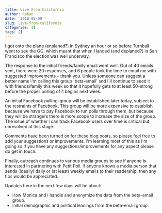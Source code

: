 ```yaml
---
title: Live From California
author: Rohan
date: '2016-05-09'
slug: live-from-california
categories: []
tags: []
---
```

I got onto the plane (enplaned?) in Sydney an hour or so before Turnbull went to see the GG, which meant that when I landed (and deplaned?) in San Francisco the election was well underway.

The response to the initial friends/family email went well. Out of 40 emails sent, there were 20 responses, and 6 people took the time to email me with suggested improvements – thank you. Unless someone can suggest a better name I'm calling this group 'beta-email' and I'll continue to seed it with friends/family this week so that it hopefully gets to at least 50-strong before the proper polling of it begins next week.

An initial Facebook polling-group will be established later today, subject to the restraints of Facebook. This group will be more expensive to establish because we have to pay Facebook to run polls through them, but because they will be strangers there is more scope to increase the size of the group. The issue of whether I can track Facebook users over time is critical but unresolved at this stage.

Comments have been turned on for these blog posts, so please feel free to add your suggestions or improvements. I'm learning most of this as I'm going so if you have any suggestions/improvements for any aspect please do get in touch.

Finally, outreach continues to various media groups to see if anyone is interested in partnering with Petit Poll. If anyone knows a media person that sends (ideally) daily or (at least) weekly emails to their readership, then any tips would be appreciated. 

Updates here in the next few days will be about:

- How Monica and I handle and anonymize the data from the beta-email group.
- Initial demographic and political leanings from the beta-email group.

